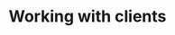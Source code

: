 ---
layout: default
title: Working with clients
slug: working-with-clients
parent: 
has_children: true
nav_order: 1
---